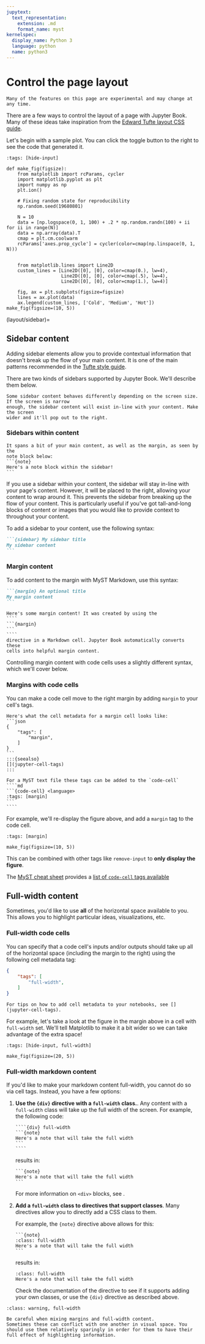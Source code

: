 ```yaml
---
jupytext:
  text_representation:
    extension: .md
    format_name: myst
kernelspec:
  display_name: Python 3
  language: python
  name: python3
---
```


# Control the page layout

```{warning}
Many of the features on this page are experimental and may change at any time.
```

There are a few ways to control the layout of a page with Jupyter Book. Many of these
ideas take inspiration from the [Edward Tufte layout CSS guide](https://edwardtufte.github.io/tufte-css/).

Let's begin with a sample plot. You can click the toggle button to the right
to see the code that generated it.

```{code-cell} ipython3
:tags: [hide-input]

def make_fig(figsize):
    from matplotlib import rcParams, cycler
    import matplotlib.pyplot as plt
    import numpy as np
    plt.ion()

    # Fixing random state for reproducibility
    np.random.seed(19680801)

    N = 10
    data = [np.logspace(0, 1, 100) + .2 * np.random.randn(100) + ii for ii in range(N)]
    data = np.array(data).T
    cmap = plt.cm.coolwarm
    rcParams['axes.prop_cycle'] = cycler(color=cmap(np.linspace(0, 1, N)))


    from matplotlib.lines import Line2D
    custom_lines = [Line2D([0], [0], color=cmap(0.), lw=4),
                    Line2D([0], [0], color=cmap(.5), lw=4),
                    Line2D([0], [0], color=cmap(1.), lw=4)]

    fig, ax = plt.subplots(figsize=figsize)
    lines = ax.plot(data)
    ax.legend(custom_lines, ['Cold', 'Medium', 'Hot'])
make_fig(figsize=(10, 5))
```

(layout/sidebar)=
## Sidebar content

Adding sidebar elements allow you to provide contextual information that doesn't break
up the flow of your main content. It is one of the main patterns recommended in the
[Tufte style guide](https://edwardtufte.github.io/tufte-css/).

There are two kinds of sidebars supported by Jupyter Book. We'll
describe them below.

```{note}
Some sidebar content behaves differently depending on the screen size. If the screen is narrow
enough, the sidebar content will exist in-line with your content. Make the screen
wider and it'll pop out to the right.
```

### Sidebars within content


````{sidebar} Here is some sidebar content
It spans a bit of your main content, as well as the margin, as seen by the
note block below:
```{note}
Here's a note block within the sidebar!
```
````

If you use a sidebar within your content, the sidebar will stay in-line with your page's content. However, it will be
placed to the right, allowing your content to wrap around it. This prevents
the sidebar from breaking up the flow of your content. This is particularly
useful if you've got tall-and-long blocks of content or images that you would
like to provide context to throughout your content.

To add a sidebar to your content, use the following syntax:

````md
```{sidebar} My sidebar title
My sidebar content
```
````

### Margin content

To add content to the margin with MyST Markdown, use this syntax:

````md
```{margin} An optional title
My margin content
```
````

`````{margin} **For example**
Here's some margin content! It was created by using the
````
```{margin}
```
````
directive in a Markdown cell. Jupyter Book automatically converts these
cells into helpful margin content.
`````

Controlling margin content with code cells uses a slightly different syntax,
which we'll cover below.

### Margins with code cells

You can make a code cell move to the right margin by adding `margin` to your
cell's tags.

````{tabbed} Jupyter Notebook
Here's what the cell metadata for a margin cell looks like:
```json
{
    "tags": [
        "margin",
    ]
}
```
:::{seealso}
[](jupyter-cell-tags)
:::
````

`````{tabbed} MyST Text File
For a MyST text file these tags can be added to the `code-cell`
````md
```{code-cell} <language>
:tags: [margin]
```
````
`````

For example, we'll re-display the figure above, and add a `margin` tag to the code cell.

```{code-cell} ipython3
:tags: [margin]

make_fig(figsize=(10, 5))
```

This can be combined with other tags like `remove-input` to **only display the figure**.

The [MyST cheat sheet](myst_cheatsheet) provides a [list of `code-cell` tags available](myst_cheatsheet:code-cell:tags)

## Full-width content

Sometimes, you'd like to use **all** of the horizontal space available to you.
This allows you to highlight particular ideas, visualizations, etc.

### Full-width code cells

You can specify that a code cell's inputs and/or outputs should take up all of the horizontal space (including the margin to the right) using the following cell metadata tag:

```json
{
    "tags": [
        "full-width",
    ]
}
```

```{seealso}
For tips on how to add cell metadata to your notebooks, see [](jupyter-cell-tags).
```

For example, let's take a look at the figure in the margin above in a cell with `full-width` set. We'll tell Matplotlib
to make it a bit wider so we can take advantage of the extra space!

```{code-cell} ipython3
:tags: [hide-input, full-width]

make_fig(figsize=(20, 5))
```

### Full-width markdown content

If you'd like to make your markdown content full-width, you cannot do so via cell tags.
Instead, you have a few options:

1. **Use the `{div}` directive with a `full-width` class.**. Any content with a `full-width` class will take up the full width of the screen. For example, the following code:

   `````
   ````{div} full-width
   ```{note}
   Here's a note that will take the full width
   ```
   ````
   `````

   results in:

   ````{div} full-width
   ```{note}
   Here's a note that will take the full width
   ```
   ````

   For more information on `<div>` blocks, see [](custom-div-blocks).
2. **Add a `full-width` class to directives that support classes**. Many directives allow you to directly add a CSS class to them.

   For example, the `{note}` directive above allows for this:

   ````
   ```{note}
   :class: full-width
   Here's a note that will take the full width
   ```
   ````

   results in:

   ```{note}
   :class: full-width
   Here's a note that will take the full width
   ```

   Check the documentation of the directive to see if it supports adding your own classes, or use the `{div}` directive as described above.

```{admonition} **Mixing margins and full-width content**
:class: warning, full-width

Be careful when mixing margins and full-width content.
Sometimes these can conflict with one another in visual space. You should use them relatively sparingly in order for them to have their full effect of highlighting information.
```
